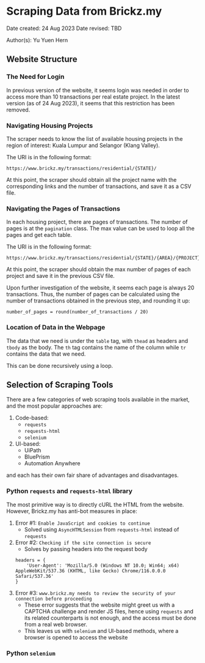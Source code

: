 # Scraping Data from Brickz.my

Date created: 24 Aug 2023
Date revised: TBD

Author(s): Yu Yuen Hern

## Website Structure
### The Need for Login
In previous version of the website, it seems login was needed in order to access more than 10 transactions per real estate project. In the latest version (as of 24 Aug 2023), it seems that this restriction has been removed.

### Navigating Housing Projects
The scraper needs to know the list of available housing projects in the region of interest: Kuala Lumpur and Selangor (Klang Valley).

The URI is in the following format:
```
https://www.brickz.my/transactions/residential/{STATE}/
```
At this point, the scraper should obtain all the project name with the corresponding links and the number of transactions, and save it as a CSV file.

### Navigating the Pages of Transactions
In each housing project, there are pages of transactions. The number of pages is at the `pagination` class. The max value can be used to loop all the pages and get each table.

The URI is in the following format:
```
https://www.brickz.my/transactions/residential/{STATE}/{AREA}/{PROJECT}/{TYPE}/page/1/
```
At this point, the scraper should obtain the max number of pages of each project and save it in the previous CSV file.

Upon further investigation of the website, it seems each page is always 20 transactions. Thus, the number of pages can be calculated using the number of transactions obtained in the previous step, and rounding it up:
```
number_of_pages = round(number_of_transactions / 20)
```

### Location of Data in the Webpage
The data that we need is under the `table` tag, with `thead` as headers and `tbody` as the body. The `th` tag contains the name of the column while `tr` contains the data that we need.

This can be done recursively using a loop.

## Selection of Scraping Tools
There are a few categories of web scraping tools available in the market, and the most popular approaches are:
1. Code-based:
    - `requests`
    - `requests-html`
    - `selenium`
2. UI-based:
    - UiPath
    - BluePrism
    - Automation Anywhere

and each has their own fair share of advantages and disadvantages.

### Python `requests` and `requests-html` library
The most primitive way is to directly cURL the HTML from the website. However, Brickz.my has anti-bot measures in place:
1. Error #1: `Enable JavaScript and cookies to continue`
    - Solved using `AsyncHTMLSession` from `requests-html` instead of `requests`
2. Error #2: `Checking if the site connection is secure`
    - Solves by passing headers into the request body
    ```
    headers = {
        'User-Agent': 'Mozilla/5.0 (Windows NT 10.0; Win64; x64) AppleWebKit/537.36 (KHTML, like Gecko) Chrome/116.0.0.0 Safari/537.36'
    }
    ```
3. Error #3: `www.brickz.my needs to review the security of your connection before proceeding`
    - These error suggests that the website might greet us with a CAPTCHA challenge and render JS files, hence using `requests` and its related counterparts is not enough, and the access must be done from a real web browser.
    - This leaves us with `selenium` and UI-based methods, where a browser is opened to access the website

### Python `selenium`